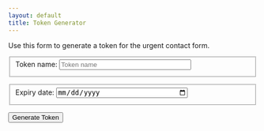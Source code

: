 ```yaml
---
layout: default
title: Token Generator
---
```


Use this form to generate a token for the urgent contact form.

<script>
  function getToken(form) {
    name = form.name
    expiry = form.expiry
    fetch('/secure/api/token-generator', {
      method: 'POST',
      headers: {
        'Accept': 'application/json',
        'Content-Type': 'application/json'
      },
      body: JSON.stringify({name: form.name, expiry: form.expiryh})
    })
    .then(res => res.json())
    .then(res => console.log(res));
  }
</script>

<form id="contact-form" action="javascript:;" onsubmit=" getToken( this ) ">
  <fieldset style="margin-bottom:1em">
    <label for="name" style="display:inline-block; margin-bottom:0.5em">Token name:</label>
    <input type="text" name="name" id="name" placeholder="Token name" style="box-sizing:border-box; width:100%; max-width:20em" required>
  </fieldset>
  <fieldset style="margin-bottom:1em">
    <label for="expiry" style="display:inline-block; margin-bottom:0.5em">Expiry date:</label>
    <input type="date" name="expiry" id="expiry" style="box-sizing:border-box; width:100%; max-width:20em" required>
  </fieldset>
  <button type="submit" style="margin-bottom:1em">Generate Token</button>
</form>

